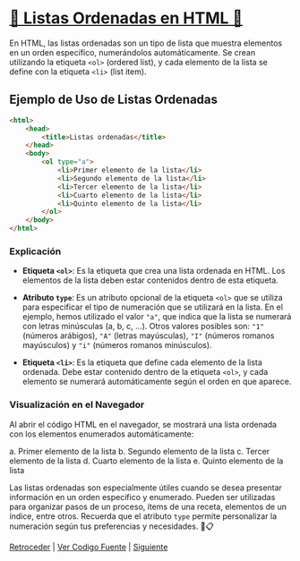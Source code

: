 # [📜 Listas Ordenadas en HTML 📜](https://github.com/YonRasgg/Curso-de-Python-Desde-Cero/blob/main/13.HTML/8.ListasOrdenadas.html)

En HTML, las listas ordenadas son un tipo de lista que muestra elementos en un orden específico, numerándolos automáticamente. Se crean utilizando la etiqueta `<ol>` (ordered list), y cada elemento de la lista se define con la etiqueta `<li>` (list item).

## Ejemplo de Uso de Listas Ordenadas

```html
<html>
    <head>
        <title>Listas ordenadas</title> 
    </head>
    <body>
        <ol type="a">
            <li>Primer elemento de la lista</li>
            <li>Segundo elemento de la lista</li>
            <li>Tercer elemento de la lista</li>
            <li>Cuarto elemento de la lista</li>
            <li>Quinto elemento de la lista</li>
        </ol>
    </body>
</html>
```

### **Explicación**

- **Etiqueta `<ol>`**: Es la etiqueta que crea una lista ordenada en HTML. Los elementos de la lista deben estar contenidos dentro de esta etiqueta.

- **Atributo `type`**: Es un atributo opcional de la etiqueta `<ol>` que se utiliza para especificar el tipo de numeración que se utilizará en la lista. En el ejemplo, hemos utilizado el valor `"a"`, que indica que la lista se numerará con letras minúsculas (a, b, c, ...). Otros valores posibles son: `"1"` (números arábigos), `"A"` (letras mayúsculas), `"I"` (números romanos mayúsculos) y `"i"` (números romanos minúsculos).

- **Etiqueta `<li>`**: Es la etiqueta que define cada elemento de la lista ordenada. Debe estar contenido dentro de la etiqueta `<ol>`, y cada elemento se numerará automáticamente según el orden en que aparece.

### **Visualización en el Navegador**

Al abrir el código HTML en el navegador, se mostrará una lista ordenada con los elementos enumerados automáticamente:

a. Primer elemento de la lista
b. Segundo elemento de la lista
c. Tercer elemento de la lista
d. Cuarto elemento de la lista
e. Quinto elemento de la lista

Las listas ordenadas son especialmente útiles cuando se desea presentar información en un orden específico y enumerado. Pueden ser utilizadas para organizar pasos de un proceso, ítems de una receta, elementos de un índice, entre otros. Recuerda que el atributo `type` permite personalizar la numeración según tus preferencias y necesidades. 📜📋

[Retroceder](https://github.com/YonRasgg/Curso-de-Python-Desde-Cero/blob/main/13.HTML/7.Enlaces.md) | [Ver Codigo Fuente](https://github.com/YonRasgg/Curso-de-Python-Desde-Cero/blob/main/13.HTML/8.ListasOrdenadas.html) | [Siguiente](https://github.com/YonRasgg/Curso-de-Python-Desde-Cero/blob/main/13.HTML/9.ListasAnidadas.md)
